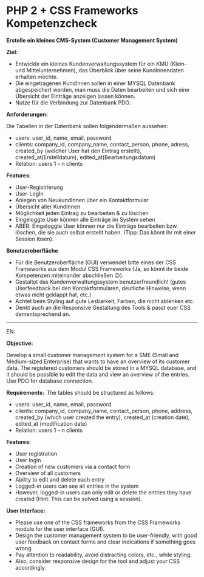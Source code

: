 # PHP 2 + CSS Frameworks Kompetenzcheck
**Erstelle ein kleines CMS-System (Customer Management System)**

**Ziel:**  
- Entwickle ein kleines Kundenverwaltungssystem für ein KMU (Klein- und Mittelunternehmen), das Überblick über seine KundInnendaten erhalten möchte.  
- Die eingetragenen KundInnen sollen in einer MYSQL Datenbank abgespeichert werden, man muss die Daten bearbeiten und sich eine Übersicht der Einträge anzeigen lassen können.  
- Nutze für die Verbindung zur Datenbank PDO.  

**Anforderungen:**  

Die Tabellen in der Datenbank sollen folgendermaßen aussehen:  
- users: user_id, name, email, password  
- clients: company_id, company_name, contact_person, phone, adress, created_by (welcher User hat den Eintrag erstellt), created_at(Erstelldatum), edited_at(Bearbeitungsdatum)  
- Relation: users 1 – n clients    

**Features:**  
- User-Registrierung  
- User-LogIn  
- Anlegen von NeukundInnen über ein Kontaktformular  
- Übersicht aller KundInnen  
- Möglichkeit jeden Eintrag zu bearbeiten & zu löschen  
- Eingeloggte User können alle Einträge im System sehen  
- ABER: Eingeloggte User können nur die Einträge bearbeiten bzw. löschen, die sie auch selbst erstellt haben. (Tipp: Das könnt ihr mit einer Session lösen).  

**Benutzeroberfläche**  
- Für die Benutzeroberfläche (GUI) verwendet bitte eines der CSS Frameworks aus dem Modul CSS Frameworks (Ja, so könnt ihr beide Kompetenzen miteinander abschließen 😉).   
- Gestaltet das Kundenverwaltungssystem benutzerfreundlich! (gutes Userfeedback bei den Kontaktformularen, deutliche Hinweise, wenn etwas nicht geklappt hat, etc.)  
- Achtet beim Styling auf gute Lesbarkeit, Farben, die nicht ablenken etc.  
- Denkt auch an die Responsive Gestaltung des Tools & passt euer CSS dementsprechend an.  
---

EN:  

**Objective:**  

Develop a small customer management system for a SME (Small and Medium-sized Enterprise) that wants to have an overview of its customer data. The registered customers should be stored in a MYSQL database, and it should be possible to edit the data and view an overview of the entries. Use PDO for database connection.  

**Requirements:**  
The tables should be structured as follows:  
- users: user_id, name, email, password  
- clients: company_id, company_name, contact_person, phone, address, created_by (which user created the entry), created_at (creation date), edited_at (modification date)  
- Relation: users 1 – n clients  

**Features:**  
- User registration  
- User login  
- Creation of new customers via a contact form  
- Overview of all customers  
- Ability to edit and delete each entry  
- Logged-in users can see all entries in the system  
- However, logged-in users can only edit or delete the entries they have created (Hint: This can be solved using a session).  

**User Interface:**  
- Please use one of the CSS frameworks from the CSS Frameworks module for the user interface (GUI).  
- Design the customer management system to be user-friendly, with good user feedback on contact forms and clear indications if something goes wrong.  
- Pay attention to readability, avoid distracting colors, etc., while styling.  
- Also, consider responsive design for the tool and adjust your CSS accordingly. 